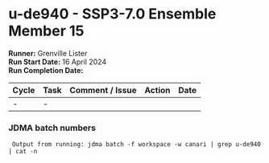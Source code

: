 # u-de940 - SSP3-7.0 Ensemble Member 15

**Runner:** Grenville Lister    
**Run Start Date:**  16 April 2024  
**Run Completion Date:** 

| Cycle | Task | Comment / Issue | Action | Date |
| ---   | ---  | ---             | ---    | ---  |
| -     | -    |  |  |  |

### JDMA batch numbers
```
 Output from running: jdma batch -f workspace -w canari | grep u-de940 | cat -n
```
